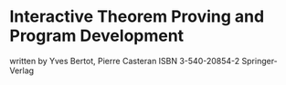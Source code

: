 # Interactive Theorem Proving and Program Development
 written by Yves Bertot, Pierre Casteran
 ISBN 3-540-20854-2
 Springer-Verlag
